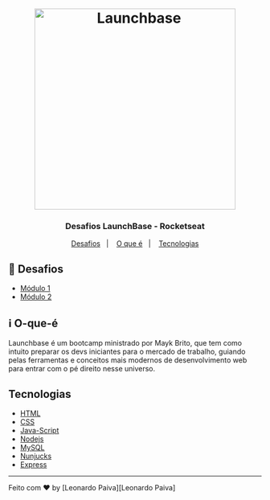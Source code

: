 <h1 align="center">
    <img alt="Launchbase" src="https://storage.googleapis.com/golden-wind/bootcamp-launchbase/logo.png" width="400px" />
</h1>

<h3 align="center">
  Desafios LaunchBase - Rocketseat
</h3>



<p align="center">
  <a href="#rocket-Desafios">Desafios</a>&nbsp;&nbsp;&nbsp;|&nbsp;&nbsp;&nbsp;
  <a href="#information_source-O-que-é">O que é</a>&nbsp;&nbsp;&nbsp;|&nbsp;&nbsp;&nbsp;
  <a href="#Tecnologias">Tecnologias</a>
</p>

## :rocket: Desafios
- [Módulo 1](MODULO01)
- [Módulo 2](MODULO02)



## :information_source: O-que-é
Launchbase é um bootcamp ministrado por Mayk Brito, que tem como intuito preparar os devs iniciantes para o mercado de trabalho, guiando pelas ferramentas e conceitos mais modernos de desenvolvimento web para entrar com o pé direito nesse universo.


## Tecnologias
- [HTML][HTML]
- [CSS][CSS]
- [Java-Script][Java-Script]
- [Nodejs][Nodejs]
- [MySQL][MySQL]
- [Nunjucks][Nunjucks]
- [Express][Express]


---


Feito com :heart: by [Leonardo Paiva][Leonardo Paiva] 

[nodejs]: https://nodejs.org/
[CSS]:https://developer.mozilla.org/en-US/docs/Web/CSS
[Java-Script]:https://developer.mozilla.org/en-US/docs/Glossary/JavaScript
[Nunjucks]:https://mozilla.github.io/nunjucks/
[MySQL]:https://www.mysql.com/
[HTML]:https://developer.mozilla.org/en-US/docs/Web/HTML
[Express]:https://expressjs.com/pt-br/
[Matheus Lascalla]:https://www.linkedin.com/in/leo-paiva/

